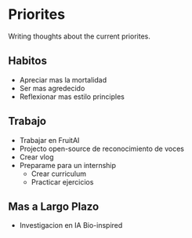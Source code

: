 # Priorites

Writing thoughts about the current priorites.

## Habitos
* Apreciar mas la mortalidad
* Ser mas agredecido
* Reflexionar mas estilo principles

## Trabajo
* Trabajar en FruitAI
* Projecto open-source de reconocimiento de voces
* Crear vlog
* Preparame para un internship
	* Crear curriculum
	* Practicar ejercicios

## Mas a Largo Plazo

* Investigacion en IA Bio-inspired
